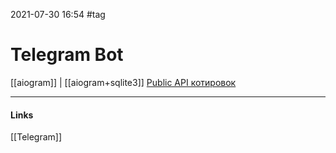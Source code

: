 2021-07-30 16:54
#tag
# Telegram Bot
[[aiogram]] | [[aiogram+sqlite3]]
[Public API котировок ](https://www.yobit.net/ru/api/) 
_____________
#### Links
[[Telegram]]